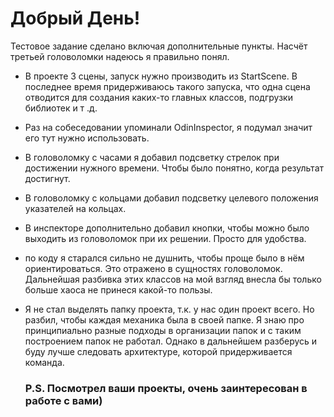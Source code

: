 
# Добрый День!

Тестовое задание сделано включая дополнительные пункты.
Насчёт третьей головоломки надеюсь я правильно понял.

- В проекте 3 сцены, запуск нужно производить из StartScene. В последнее время придерживаюсь такого запуска,
  что одна сцена отводится для создания каких-то главных классов, подгрузки библиотек и т .д.
  
- Раз на собеседовании упоминали OdinInspector, я подумал значит его тут нужно использовать.

- В головоломку с часами я добавил подсветку стрелок при достижении нужного времени. Чтобы было понятно, когда результат достигнут.

- В головоломку с кольцами добавил подсветку целевого положения указателей на кольцах.

- В инспекторе дополнительно добавил кнопки, чтобы можно было выходить из головоломок при их решении.
Просто для удобства.

- по коду я старался сильно не душнить, чтобы проще было в нём ориентироваться. Это отражено в сущностях головоломок.
  Дальнейшая разбивка этих классов на мой взгляд внесла бы только больше хаоса не принеся какой-то пользы.

- Я не стал выделять папку проекта, т.к. у нас один проект всего.
  Но разбил, чтобы каждая механика была в своей папке. Я знаю про принципиально разные подходы в организации папок и с таким построением папок не работал.
  Однако в дальнейшем разберусь и буду лучше следовать архитектуре, которой придерживается команда.

   ### P.S. Посмотрел ваши проекты, очень заинтересован в работе с вами)
